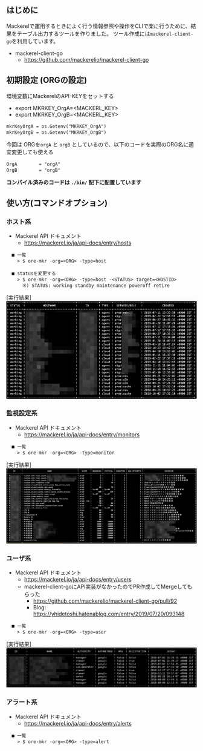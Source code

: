 ## はじめに

Mackerelで運用するときによく行う情報参照や操作をCLIで楽に行うために、結果をテーブル出力するツールを作りました。
ツール作成には`mackerel-client-go`を利用しています。

- mackerel-client-go
  - https://github.com/mackerelio/mackerel-client-go

## 初期設定 (ORGの設定)

環境変数にMackerelのAPI-KEYをセットする
- export MKRKEY_OrgA=<MACKERL_KEY>
- export MKRKEY_OrgB=<MACKERL_KEY>

```
mkrKeyOrgA = os.Getenv("MKRKEY_OrgA")
mkrKeyOrgB = os.Getenv("MKRKEY_OrgB")
```

今回は ORGを`orgA` と `orgB` としているので、以下のコードを実際のORG名に適宜変更しても使える

```
OrgA        = "orgA"
OrgB        = "orgB"
```


**コンパイル済みのコードは `./bin/` 配下に配置しています**

## 使い方(コマンドオプション)

### ホスト系
- Mackerel API ドキュメント
  - https://mackerel.io/ja/api-docs/entry/hosts

```
  ■ 一覧
    > $ ore-mkr -org=<ORG> -type=host

  ■ statusを変更する
    > $ ore-mkr -org=<ORG> -type=host -<STATUS> target=<HOSTID>
      ※) STATUS: working standby maintenance poweroff retire
```

[実行結果]
![host一覧結果](./img/ore-mkr-host-list.png)


### 監視設定系
- Mackerel API ドキュメント
  - https://mackerel.io/ja/api-docs/entry/monitors

```
  ■ 一覧 
    > $ ore-mkr -org=<ORG> -type=monitor
```

[実行結果]
![monitor一覧結果](./img/ore-mkr-monitors-list.png)



### ユーザ系
- Mackerel API ドキュメント
  - https://mackerel.io/ja/api-docs/entry/users
  - mackerel-client-goにAPI実装がなかったのでPR作成してMergeしてもらった
    - https://github.com/mackerelio/mackerel-client-go/pull/92
    - Blog: https://yhidetoshi.hatenablog.com/entry/2019/07/20/093148

``` 
  ■ 一覧 
    > $ ore-mkr -org=<ORG> -type=user
```

[実行結果]
![monitor一覧結果](./img/ore-mkr-user-list.png)


### アラート系
- Mackerel API ドキュメント
  - https://mackerel.io/ja/api-docs/entry/alerts

```
  ■ 一覧
    > $ ore-mkr -org=<ORG> -type=alert
```
